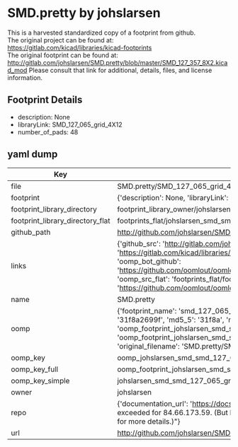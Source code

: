 # SMD.pretty by johslarsen  
This is a harvested standardized copy of a footprint from github.  
The original project can be found at:  
https://gitlab.com/kicad/libraries/kicad-footprints  
The original footprint can be found at:
http://gitlab.com/johslarsen/SMD.pretty/blob/master/SMD_127_357_8X2.kicad_mod
Please consult that link for additional, details, files, and license information.  
## Footprint Details
* description: None  
* libraryLink: SMD_127_065_grid_4X12  
* number_of_pads: 48  
## yaml dump  
| Key | Value |  
| --- | --- |  
| file | SMD.pretty/SMD_127_065_grid_4X12.kicad_mod |  
| footprint | {'description': None, 'libraryLink': 'SMD_127_065_grid_4X12', 'number_of_pads': 48} |  
| footprint_library_directory | footprint_library_owner/johslarsen_SMD.pretty |  
| footprint_library_directory_flat | footprints_flat/johslarsen_smd_smd_127_065_grid_4x12/working |  
| github_path | http://github.com/johslarsen/SMD.pretty/blob/master/SMD_127_065_grid_4X12.kicad_mod |  
| links | {'github_src': 'http://gitlab.com/johslarsen/SMD.pretty/blob/master/SMD_127_357_8X2.kicad_mod', 'github_src_repo': 'https://gitlab.com/kicad/libraries/kicad-footprints', 'oomp_bot': 'footprints/johslarsen_smd_smd_127_065_grid_4x12/working', 'oomp_bot_github': 'https://github.com/oomlout/oomlout_oomp_footprint_bot/tree/main/footprints/johslarsen_smd_smd_127_065_grid_4x12/working', 'oomp_src_flat': 'footprints_flat/footprints_flat/johslarsen_smd_smd_127_065_grid_4x12/working', 'oomp_src_flat_github': 'https://github.com/oomlout/oomlout_oomp_footprint_src/tree/main/footprints_flat/johslarsen_smd_smd_127_065_grid_4x12/working'} |  
| name | SMD.pretty |  
| oomp | {'footprint_name': 'smd_127_065_grid_4x12', 'library_name': 'smd', 'md5': '31f8a2699ff7d2c9eae75efa370c74f1', 'md5_10': '31f8a2699f', 'md5_5': '31f8a', 'md5_6': '31f8a2', 'oomp_key': 'oomp_johslarsen_smd_smd_127_065_grid_4x12', 'oomp_key_extra': 'oomp_footprint_johslarsen_smd_smd_127_065_grid_4x12', 'oomp_key_full': 'oomp_footprint_johslarsen_smd_smd_127_065_grid_4x12_31f8a2', 'oomp_key_simple': 'johslarsen_smd_smd_127_065_grid_4x12', 'original_filename': 'SMD.pretty/SMD_127_065_grid_4X12.kicad_mod', 'owner_name': 'johslarsen'} |  
| oomp_key | oomp_johslarsen_smd_smd_127_065_grid_4x12 |  
| oomp_key_full | oomp_footprint_johslarsen_smd_smd_127_065_grid_4x12 |  
| oomp_key_simple | johslarsen_smd_smd_127_065_grid_4x12 |  
| owner | johslarsen |  
| repo | {'documentation_url': 'https://docs.github.com/rest/overview/resources-in-the-rest-api#rate-limiting', 'message': "API rate limit exceeded for 84.66.173.59. (But here's the good news: Authenticated requests get a higher rate limit. Check out the documentation for more details.)"} |  
| url | http://github.com/johslarsen/SMD.pretty |  

